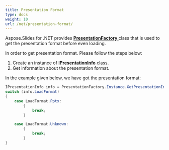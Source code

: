 ```yaml
---
title: Presentation Format
type: docs
weight: 10
url: /net/presentation-format/
---
```


Aspose.Slides for .NET provides [**PresentationFactory** ](https://apireference.aspose.com/net/slides/aspose.slides/presentationfactory)class that is used to get the presentation format before even loading.

In order to get presentation format. Please follow the steps below:

1. Create an instance of [**IPresentationInfo** ](https://apireference.aspose.com/net/slides/aspose.slides/ipresentationinfo)class.
1. Get information about the presentation format.

In the example given below, we have got the presentation format:

```c#
IPresentationInfo info = PresentationFactory.Instance.GetPresentationInfo("HelloWorld.pptx");
switch (info.LoadFormat)
{
    case LoadFormat.Pptx:
        {
            break;
        }

    case LoadFormat.Unknown:
        {
            break;
        }
}
```


